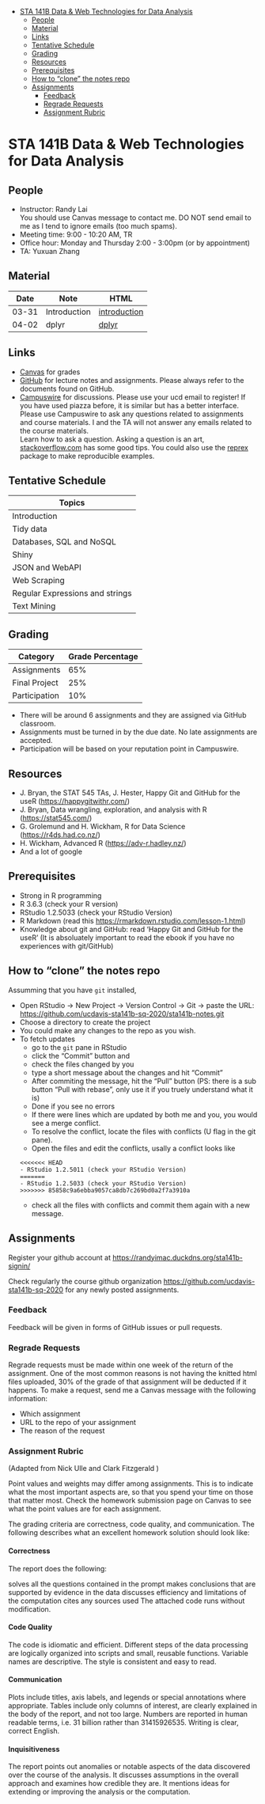 
  - [STA 141B Data & Web Technologies for Data
    Analysis](#sta-141b-data-web-technologies-for-data-analysis)
      - [People](#people)
      - [Material](#material)
      - [Links](#links)
      - [Tentative Schedule](#tentative-schedule)
      - [Grading](#grading)
      - [Resources](#resources)
      - [Prerequisites](#prerequisites)
      - [How to “clone” the notes repo](#how-to-clone-the-notes-repo)
      - [Assignments](#assignments)
          - [Feedback](#feedback)
          - [Regrade Requests](#regrade-requests)
          - [Assignment Rubric](#assignment-rubric)

# STA 141B Data & Web Technologies for Data Analysis

## People

  - Instructor: Randy Lai<br> You should use Canvas message to contact
    me. DO NOT send email to me as I tend to ignore emails (too much
    spams).
  - Meeting time: 9:00 - 10:20 AM, TR
  - Office hour: Monday and Thursday 2:00 - 3:00pm (or by appointment)
  - TA: Yuxuan Zhang

## Material

| Date  | Note         | HTML                                                                                    |
| ----- | ------------ | --------------------------------------------------------------------------------------- |
| 03-31 | Introduction | [introduction](README.md)                                                               |
| 04-02 | dplyr        | [dplyr](https://ucdavis-sta141b-sq-2020.github.io/sta141b-notes/04-02-dplyr/dplyr.html) |

## Links

  - [Canvas](http://canvas.ucdavis.edu/) for grades
  - [GitHub](https://github.com/ucdavis-sta141b-sq-2020) for lecture
    notes and assignments. Please always refer to the documents found on
    GitHub.
  - [Campuswire](https://campuswire.com/p/GB75A79C1) for discussions.
    Please use your ucd email to register\! If you have used piazza
    before, it is similar but has a better interface. Please use
    Campuswire to ask any questions related to assignments and course
    materials. I and the TA will not answer any emails related to the
    course materials.<br> Learn how to ask a question. Asking a question
    is an art,
    [stackoverflow.com](https://stackoverflow.com/help/how-to-ask) has
    some good tips. You could also use the
    [reprex](https://reprex.tidyverse.org/) package to make reproducible
    examples.

## Tentative Schedule

| Topics                          |
| ------------------------------- |
| Introduction                    |
| Tidy data                       |
| Databases, SQL and NoSQL        |
| Shiny                           |
| JSON and WebAPI                 |
| Web Scraping                    |
| Regular Expressions and strings |
| Text Mining                     |

## Grading

| Category      | Grade Percentage |
| ------------- | ---------------- |
| Assignments   | 65%              |
| Final Project | 25%              |
| Participation | 10%              |

  - There will be around 6 assignments and they are assigned via GitHub
    classroom.
  - Assignments must be turned in by the due date. No late assignments
    are accepted.
  - Participation will be based on your reputation point in Campuswire.

## Resources

  - J. Bryan, the STAT 545 TAs, J. Hester, Happy Git and GitHub for the
    useR (<https://happygitwithr.com/>)
  - J. Bryan, Data wrangling, exploration, and analysis with R
    (<https://stat545.com/>)
  - G. Grolemund and H. Wickham, R for Data Science
    (<https://r4ds.had.co.nz/>)
  - H. Wickham, Advanced R (<https://adv-r.hadley.nz/>)
  - And a lot of google

## Prerequisites

  - Strong in R programming
  - R 3.6.3 (check your R version)
  - RStudio 1.2.5033 (check your RStudio Version)
  - R Markdown (read this <https://rmarkdown.rstudio.com/lesson-1.html>)
  - Knowledge about git and GitHub: read ‘Happy Git and GitHub for the
    useR’ (It is absoluately important to read the ebook if you have no
    experiences with git/GitHub)

## How to “clone” the notes repo

Assumming that you have `git` installed,

  - Open RStudio -\> New Project -\> Version Control -\> Git -\> paste
    the URL:
    <https://github.com/ucdavis-sta141b-sq-2020/sta141b-notes.git>
  - Choose a directory to create the project
  - You could make any changes to the repo as you wish.
  - To fetch updates
      - go to the `git` pane in RStudio
      - click the “Commit” button and
      - check the files changed by you
      - type a short message about the changes and hit “Commit”
      - After commiting the message, hit the “Pull” button (PS: there is
        a sub button “Pull with rebase”, only use it if you truely
        understand what it is)
      - Done if you see no errors
      - If there were lines which are updated by both me and you, you
        would see a merge conflict.
      - To resolve the conflict, locate the files with conflicts (U flag
        in the git pane).
      - Open the files and edit the conflicts, usally a conflict looks
        like
    <!-- end list -->
        <<<<<<< HEAD
        - RStudio 1.2.5011 (check your RStudio Version)
        =======
        - RStudio 1.2.5033 (check your RStudio Version)
        >>>>>>> 85858c9a6ebba9057ca8db7c269bd0a2f7a3910a
      - check all the files with conflicts and commit them again with a
        new message.

## Assignments

Register your github account at
<https://randyimac.duckdns.org/sta141b-signin/>

Check regularly the course github organization
<https://github.com/ucdavis-sta141b-sq-2020> for any newly posted
assignments.

### Feedback

Feedback will be given in forms of GitHub issues or pull requests.

### Regrade Requests

Regrade requests must be made within one week of the return of the
assignment. One of the most common reasons is not having the knitted
html files uploaded, 30% of the grade of that assignment will be
deducted if it happens. To make a request, send me a Canvas message with
the following information:

  - Which assignment
  - URL to the repo of your assignment
  - The reason of the request

### Assignment Rubric

(Adapted from Nick Ulle and Clark Fitzgerald )

Point values and weights may differ among assignments. This is to
indicate what the most important aspects are, so that you spend your
time on those that matter most. Check the homework submission page on
Canvas to see what the point values are for each assignment.

The grading criteria are correctness, code quality, and communication.
The following describes what an excellent homework solution should look
like:

#### Correctness

The report does the following:

solves all the questions contained in the prompt makes conclusions that
are supported by evidence in the data discusses efficiency and
limitations of the computation cites any sources used The attached code
runs without modification.

#### Code Quality

The code is idiomatic and efficient. Different steps of the data
processing are logically organized into scripts and small, reusable
functions. Variable names are descriptive. The style is consistent and
easy to read.

#### Communication

Plots include titles, axis labels, and legends or special annotations
where appropriate. Tables include only columns of interest, are clearly
explained in the body of the report, and not too large. Numbers are
reported in human readable terms, i.e. 31 billion rather than
31415926535. Writing is clear, correct English.

#### Inquisitiveness

The report points out anomalies or notable aspects of the data
discovered over the course of the analysis. It discusses assumptions in
the overall approach and examines how credible they are. It mentions
ideas for extending or improving the analysis or the computation.

